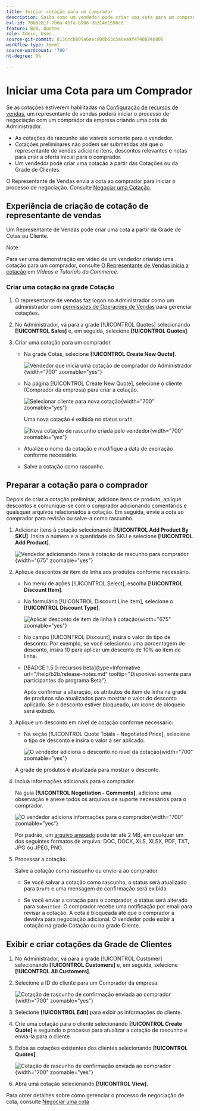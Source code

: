 ```yaml
---
title: Iniciar cotação para um comprador
description: Saiba como um vendedor pode criar uma cota para um comprador específico para iniciar o processo de negociação. O vendedor pode enviar cotações apenas para clientes associados a uma conta de empresa no site selecionado.
exl-id: 7bbb281f-7b6a-45fa-b906-da314d159bc8
feature: B2B, Quotes
role: Admin, User
source-git-commit: 8130ccb809a6aec80db63c5a6ea9f47488248805
workflow-type: tm+mt
source-wordcount: '700'
ht-degree: 0%

---
```


# Iniciar uma Cota para um Comprador

Se as cotações estiverem habilitadas na [Configuração de recursos de vendas](configure-quotes.md), um representante de vendas poderá iniciar o processo de negociação com um comprador da empresa criando uma cota do Administrador.

- As cotações de rascunho são visíveis somente para o vendedor.
- Cotações preliminares não podem ser submetidas até que o representante de vendas adicione itens, descontos relevantes e notas para criar a oferta inicial para o comprador.
- Um vendedor pode criar uma cotação a partir das Cotações ou da Grade de Clientes.

O Representante de Vendas envia a cota ao comprador para iniciar o processo de negociação. Consulte [Negociar uma Cotação](quote-price-negotiation.md).

## Experiência de criação de cotação de representante de vendas

Um Representante de Vendas pode criar uma cota a partir da Grade de Cotas ou Cliente.

>[!NOTE]
>
>Para ver uma demonstração em vídeo de um vendedor criando uma cotação para um comprador, consulte [O Representante de Vendas inicia a cotação](https://experienceleague.adobe.com/docs/commerce-learn/tutorials/b2b/b2b-quote/sales-rep-initiates-quote.html) em _Vídeos e Tutorials do Commerce_.

### Criar uma cotação na grade Cotação

1. O representante de vendas faz logon no Administrador como um administrador com [permissões de Operações de Vendas](../systems/permissions.md) para gerenciar cotações.

1. No Administrador, vá para a grade [!UICONTROL Quotes] selecionando **[!UICONTROL Sales]** e, em seguida, selecione **[!UICONTROL Quotes]**.

1. Criar uma cotação para um comprador.

   - Na grade Cotas, selecione **[!UICONTROL Create New Quote]**.

     ![Vendedor que inicia uma cotação de comprador do Administrador](./assets/quote-draft-from-admin.png){width="700" zoomable="yes"}

   - Na página [!UICONTROL Create New Quote], selecione o cliente (Comprador da empresa) para criar a cotação.

     ![Selecionar cliente para nova cotação](./assets/quote-draft-from-admin-select-buyer.png){width="700" zoomable="yes"}

     Uma nova cotação é exibida no status `Draft`.

     ![Nova cotação de rascunho criada pelo vendedor](./assets/quote-create-by-seller.png){width="700" zoomable="yes"}

   - Atualize o nome da cotação e modifique a data de expiração conforme necessário.

   - Salve a cotação como rascunho.

## Preparar a cotação para o comprador

Depois de criar a cotação preliminar, adicione itens de produto, aplique descontos e comunique-se com o comprador adicionando comentários e quaisquer arquivos relacionados à cotação. Em seguida, envie a cota ao comprador para revisão ou salve-a como rascunho.

1. Adicionar itens à cotação selecionando **[!UICONTROL Add Product By SKU]**. Insira o número e a quantidade do SKU e selecione **[!UICONTROL Add Product]**.

   ![Vendedor adicionando itens à cotação de rascunho para comprador](./assets/quote-draft-add-items.png){width="675" zoomable="yes"}

1. Aplique descontos de item de linha aos produtos conforme necessário.

   - No menu de ações [!UICONTROL Select], escolha **[!UICONTROL Discount Item]**.

   - No formulário [!UICONTROL Discount Line item], selecione o **[!UICONTROL Discount Type]**.

     ![Aplicar desconto de item de linha à cotação](./assets/quote-discount-line-item.png){width="675" zoomable="yes"}

   - No campo [!UICONTROL Discount], insira o valor do tipo de desconto. Por exemplo, se você selecionou uma porcentagem de desconto, insira 10 para aplicar um desconto de 10% ao item de linha.

   - [!BADGE 1.5.0-recursos beta]{type=Informative url="/help/b2b/release-notes.md" tooltip="Disponível somente para participantes do programa Beta"}

     Após confirmar a alteração, os atributos de item de linha na grade de produtos são atualizados para mostrar o valor do desconto aplicado. Se o desconto estiver bloqueado, um ícone de bloqueio será exibido.

1. Aplique um desconto em nível de cotação conforme necessário:

   - Na seção [!UICONTROL Quote Totals - Negotiated Price], selecione o tipo de desconto e insira o valor a ser aplicado.

     ![O vendedor adiciona o desconto no nível da cotação](./assets/quote-draft-total-discount.png){width="700" zoomable="yes"}

   A grade de produtos é atualizada para mostrar o desconto.

1. Inclua informações adicionais para o comprador.

   Na guia **[!UICONTROL Negotiation - Comments]**, adicione uma observação e anexe todos os arquivos de suporte necessários para o comprador.

   ![O vendedor adiciona informações para o comprador](./assets/quote-draft-add-info-for-buyer.png){width="700" zoomable="yes"}

   Por padrão, um [arquivo anexado](configure-quotes.md) pode ter até 2 MB, em qualquer um dos seguintes formatos de arquivo: DOC, DOCX, XLS, XLSX, PDF, TXT, JPG ou JPEG, PNG.

1. Processar a cotação.

   Salve a cotação como rascunho ou envie-a ao comprador.

   - Se você salvar a cotação como rascunho, o status será atualizado para `Draft` e uma mensagem de confirmação será exibida.

   - Se você enviar a cotação para o comprador, o status será alterado para `Submitted`. O comprador recebe uma notificação por email para revisar a cotação. A cota é bloqueada até que o comprador a devolva para negociação adicional. O vendedor pode exibir a cotação na grade Cotação ou na grade Cliente.

## Exibir e criar cotações da Grade de Clientes

1. No Administrador, vá para a grade [!UICONTROL Customer] selecionando **[!UICONTROL Customers]** e, em seguida, selecione **[!UICONTROL All Customers]**.

1. Selecione a ID do cliente para um Comprador da empresa.

   ![Cotação de rascunho de confirmação enviada ao comprador](./assets/quote-view-customer-quotes.png){width="700" zoomable="yes"}

1. Selecione **[!UICONTROL Edit]** para exibir as informações do cliente.

1. Crie uma cotação para o cliente selecionando **[!UICONTROL Create Quote]** e seguindo o processo para atualizar a cotação de rascunho e enviá-la para o cliente.

1. Exiba as cotações existentes dos clientes selecionando **[!UICONTROL Quotes]**.

   ![Cotação de rascunho de confirmação enviada ao comprador](./assets/quote-list-from-customer-information.png){width="700" zoomable="yes"}

1. Abra uma cotação selecionando **[!UICONTROL View]**.

Para obter detalhes sobre como gerenciar o processo de negociação de cota, consulte [Negociar uma cota](quote-price-negotiation.md)
